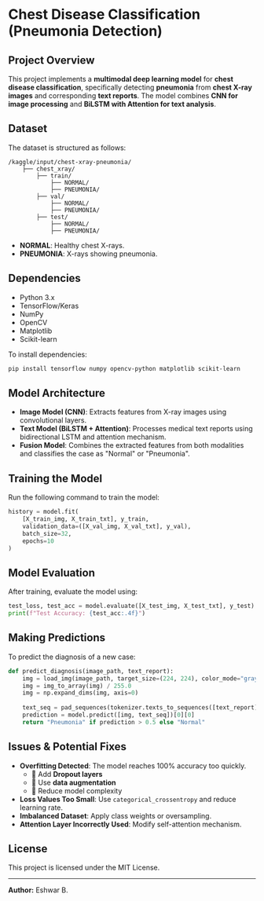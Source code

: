 # Chest Disease Classification (Pneumonia Detection)

##  Project Overview
This project implements a **multimodal deep learning model** for **chest disease classification**, specifically detecting **pneumonia** from **chest X-ray images** and corresponding **text reports**. The model combines **CNN for image processing** and **BiLSTM with Attention for text analysis**.

##  Dataset
The dataset is structured as follows:
```
/kaggle/input/chest-xray-pneumonia/
    ├── chest_xray/
        ├── train/
            ├── NORMAL/
            ├── PNEUMONIA/
        ├── val/
            ├── NORMAL/
            ├── PNEUMONIA/
        ├── test/
            ├── NORMAL/
            ├── PNEUMONIA/
```
- **NORMAL**: Healthy chest X-rays.
- **PNEUMONIA**: X-rays showing pneumonia.

##  Dependencies
- Python 3.x
- TensorFlow/Keras
- NumPy
- OpenCV
- Matplotlib
- Scikit-learn

To install dependencies:
```bash
pip install tensorflow numpy opencv-python matplotlib scikit-learn
```

## Model Architecture
- **Image Model (CNN)**: Extracts features from X-ray images using convolutional layers.
- **Text Model (BiLSTM + Attention)**: Processes medical text reports using bidirectional LSTM and attention mechanism.
- **Fusion Model**: Combines the extracted features from both modalities and classifies the case as "Normal" or "Pneumonia".

##  Training the Model
Run the following command to train the model:
```python
history = model.fit(
    [X_train_img, X_train_txt], y_train,
    validation_data=([X_val_img, X_val_txt], y_val),
    batch_size=32,
    epochs=10
)
```

##  Model Evaluation
After training, evaluate the model using:
```python
test_loss, test_acc = model.evaluate([X_test_img, X_test_txt], y_test)
print(f"Test Accuracy: {test_acc:.4f}")
```

##  Making Predictions
To predict the diagnosis of a new case:
```python
def predict_diagnosis(image_path, text_report):
    img = load_img(image_path, target_size=(224, 224), color_mode="grayscale")
    img = img_to_array(img) / 255.0
    img = np.expand_dims(img, axis=0)
    
    text_seq = pad_sequences(tokenizer.texts_to_sequences([text_report]), maxlen=50)
    prediction = model.predict([img, text_seq])[0][0]
    return "Pneumonia" if prediction > 0.5 else "Normal"
```

##  Issues & Potential Fixes
- **Overfitting Detected**: The model reaches 100% accuracy too quickly.
    - 🔹 Add **Dropout layers**
    - 🔹 Use **data augmentation**
    - 🔹 Reduce model complexity
- **Loss Values Too Small**: Use `categorical_crossentropy` and reduce learning rate.
- **Imbalanced Dataset**: Apply class weights or oversampling.
- **Attention Layer Incorrectly Used**: Modify self-attention mechanism.

##  License
This project is licensed under the MIT License.

---
**Author:** Eshwar B. 


